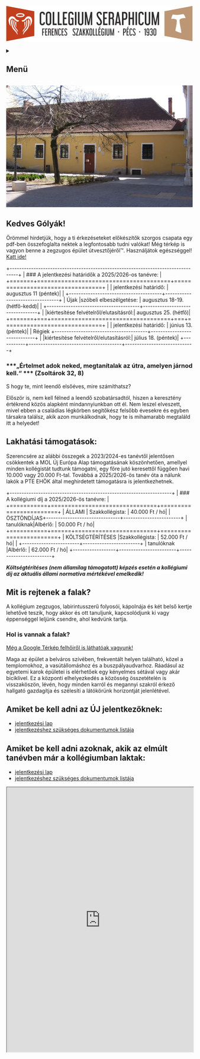 ![](Arculati_Elemek/Logo/logo-long.png)

<details>
	<summary><h2>Menü</h2></summary>
- [Rólunk](/rolunk.html)
- [Programok](/programok.html)
- [Szakmai nap](/SzakmaiNap.html)
- [Felvételi](/Felveteli.html)
- [Galéria](/Galeria.html)
- [Dokumentumok](/dokumentumok.html)
- [DiákBizottság](/DB.html)
- [Felújítások](/felujitasok.html)
- [Kapcsolat](/kapcsolat.html)
- [FerencEST](/ferencest.html)
</details>

![](src/pictures/Kollegium_Bejarat.webp)

Kedves Gólyák!
-------------------
Örömmel hirdetjük, hogy a ti érkezéseteket előkészítők szorgos csapata egy pdf-ben összefoglalta nektek a legfontosabb
tudni valókat! Még térkép is vagyon benne a zegzugos épület útvesztőjéről™. Használjátok
egészséggel! [Katt ide!](/src/Szeráf_KÉSZ_velemjáró.pdf)

+---------------------------------------------------------------------------------+
| ### A jelentkezési határidők a 2025/2026-os tanévre:                            |
+=======+=======================================+=================================+
| | jelentkezési határidő:                | augusztus 11 (péntek)|
| +---------------------------------------+---------------------------------+
| Újak |szóbeli elbeszélgetése:                | augusztus 18-19. (hétfő-kedd)|
| +---------------------------------------+---------------------------------+
| |kiértesítése felvételről/elutasításról:| augusztus 25. (hétfő)|
+=======+===+===================================+===+=============================+
| | jelentkezési határidő:                | június 13. (péntek)|
| Régiek +---------------------------------------+-----------------------------+
| |kiértesítése felvételről/elutasításról:| július 18. (péntek)|
+-----------+---------------------------------------+-----------------------------+

### ***„Értelmet adok neked, megtanítalak az útra, amelyen járnod kell.“ ***   (Zsoltárok 32, 8)

S hogy te, mint leendő elsőéves, mire számíthatsz?

Először is, nem kell félned a leendő szobatársadtól, hiszen a keresztény értékrend közös alapként mindannyiunkban ott
él. Nem leszel elveszett, mivel ebben a családias légkörben segítőkész felsőbb évesekre és egyben társakra találsz, akik
azon munkálkodnak, hogy te is mihamarabb megtaláld itt a helyedet!

## Lakhatási támogatások:

Szerencsére az alábbi összegek a 2023/2024-es tanévtől jelentősen csökkentek a MOL Új Európa Alap támogatásának
köszönhetően, amellyel minden kollégistát tudtunk támogatni, egy főre jutó keresettől függően havi 10.000 vagy 20.000
Ft-tal. Továbbá a 2025/2026-ös tanév óta a nálunk lakók a PTE EHÖK által meghirdetett támogatásra is jelentkezhetnek.

+--------------------------------------------------------------------+
| ### A kollégiumi díj a 2025/2026-ös tanévre:                       |
+===========+===============================+========================+
|   ÁLLAMI  | Szakkollégista:               |          40.000 Ft / hó|
|ÖSZTÖNDÍJAS+-------------------------------+------------------------+
| tanulóknak|Albérlő:                       |          50.000 Ft / hó|
+===========+======+========================+========================+
| KÖLTSÉGTÉRÍTÉSES |Szakkollégista:         |          52.000 Ft / hó|
| +------------------------+------------------------+
|    tanulóknak    |Albérlő:                |          62.000 Ft / hó|
+------------------+------------------------+------------------------+

***Költségtérítéses (nem államilag támogatott) képzés esetén a kollégiumi díj az aktuális állami normatíva mértékével
emelkedik!***

## Mit is rejtenek a falak?

A kollégium zegzugos, labirintusszerű folyosói, kápolnája és két belső kertje lehetővé teszik, hogy akkor és ott
tanuljunk, kapcsolódjunk ki vagy éppenséggel leljünk csendre, ahol kedvünk tartja.

### Hol is vannak a falak?

[Még a Google Térkép felhőiről is láthatóak vagyunk!](https://maps.app.goo.gl/fpFwJwAoaB52ycz87)

Maga az épület a belváros szívében, frekventált helyen található, közel a templomokhoz, a vasútállomáshoz és a
buszpályaudvarhoz. Ráadásul az egyetemi karok épületei is elérhetőek egy kényelmes sétával vagy akár biciklivel. Ez a
központi elhelyezkedés a közösség összetételén is visszaköszön, lévén, hogy minden karról és megannyi szakról érkező
hallgató gazdagítja és szélesíti a látókörünk horizontját jelenlétével.

## Amiket be kell adni az ÚJ jelentkezőknek:

- [jelentkezési lap](/src/documents/2025/Jelentkezesi%20lap_%C3%9Ajaknak_2025.docx)
- [jelentkezéshez szükséges dokumentumok listája](/src/documents/2025/Dokumentumok%20list%C3%A1ja_%C3%9Aj%20jelentkez%C5%91k_2025.docx)

## Amiket be kell adni azoknak, akik az elmúlt tanévben már a kollégiumban laktak:

- [jelentkezési lap](/src/documents/2025/Jelentkez%C3%A9si%20lap_R%C3%A9gieknek_2025.docx)
- [jelentkezéshez szükséges dokumentumok listája](/src/documents/2025/Dokumentumok%20list%C3%A1ja_R%C3%A9giek_2025.docx)

<iframe allow="clipboard-write" allowfullscreen="allowfullscreen" class="fp-iframe" scrolling="no" style="aspect-ratio: 210/297; width: 100%;" src="https://heyzine.com/flip-book/ffb3c64821.html"><iframe>